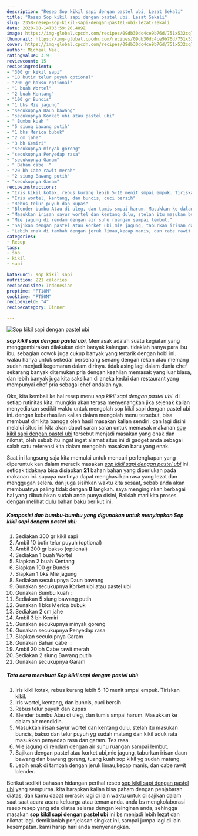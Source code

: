 ```yaml
---
description: "Resep Sop kikil sapi dengan pastel ubi, Lezat Sekali"
title: "Resep Sop kikil sapi dengan pastel ubi, Lezat Sekali"
slug: 2358-resep-sop-kikil-sapi-dengan-pastel-ubi-lezat-sekali
date: 2020-08-14T03:59:26.489Z
image: https://img-global.cpcdn.com/recipes/09db30dc4ce9b76d/751x532cq70/sop-kikil-sapi-dengan-pastel-ubi-foto-resep-utama.jpg
thumbnail: https://img-global.cpcdn.com/recipes/09db30dc4ce9b76d/751x532cq70/sop-kikil-sapi-dengan-pastel-ubi-foto-resep-utama.jpg
cover: https://img-global.cpcdn.com/recipes/09db30dc4ce9b76d/751x532cq70/sop-kikil-sapi-dengan-pastel-ubi-foto-resep-utama.jpg
author: Micheal Neal
ratingvalue: 3.9
reviewcount: 15
recipeingredient:
- "300 gr kikil sapi"
- "10 butir telur puyuh optional"
- "200 gr bakso optional"
- "1 buah Wortel"
- "2 buah Kentang"
- "100 gr Buncis"
- "1 bks Mie jagung"
- "secukupnya Daun bawang"
- "secukupnya Korket ubi atau pastel ubi"
- " Bumbu kuah "
- "5 siung bawang putih"
- "1 bks Merica bubuk"
- "2 cm jahe"
- "3 bh Kemiri"
- "secukupnya minyak goreng"
- "secukupnya Penyedap rasa"
- "secukupnya Garam"
- " Bahan cabe  "
- "20 bh Cabe rawit merah"
- "2 siung Bawang putih"
- "secukupnya Garam"
recipeinstructions:
- "Iris kikil kotak, rebus kurang lebih 5-10 menit smpai empuk. Tiriskan kikil."
- "Iris wortel, kentang, dan buncis, cuci bersih"
- "Rebus telur puyuh dan kupas"
- "Blender bumbu Atau di uleg, dan tumis smpai harum. Masukkan ke dalam air mendidih."
- "Masukkan irisan sayur wortel dan kentang dulu, stelah itu masukan buncis, bakso dan telur puyuh yg sudah matang dan kikil aduk rata masukkan penyedap rasa dan garam. Tes rasa."
- "Mie jagung di rendam dengan air suhu ruangan sampai lembut."
- "Sajikan dengan pastel atau korket ubi,mie jagung, taburkan irisan daun bawang dan bawang goreng, tuang kuah sop kikil yg sudah matang."
- "Lebih enak di tambah dengan jeruk limau,kecap manis, dan cabe rawit blender."
categories:
- Resep
tags:
- sop
- kikil
- sapi

katakunci: sop kikil sapi 
nutrition: 221 calories
recipecuisine: Indonesian
preptime: "PT18M"
cooktime: "PT50M"
recipeyield: "4"
recipecategory: Dinner

---
```



![Sop kikil sapi dengan pastel ubi](https://img-global.cpcdn.com/recipes/09db30dc4ce9b76d/751x532cq70/sop-kikil-sapi-dengan-pastel-ubi-foto-resep-utama.jpg)

<b><i>sop kikil sapi dengan pastel ubi</i></b>, Memasak adalah suatu kegiatan yang menggembirakan dilakukan oleh banyak kalangan. tidaklah hanya para ibu ibu, sebagian cowok juga cukup banyak yang tertarik dengan hobi ini. walau hanya untuk sekedar bersenang senang dengan rekan atau memang sudah menjadi kegemaran dalam dirinya. tidak asing lagi dalam dunia chef sekarang banyak ditemukan pria dengan keahlian memasak yang luar biasa, dan lebih banyak juga kita saksikan di aneka kedai dan restaurant yang mempunyai chef pria sebagai chef andalan nya.



Oke, kita kembali ke hal resep menu <i>sop kikil sapi dengan pastel ubi</i>. di setiap rutinitas kita, mungkin akan terasa menyenangkan jika sejenak kalian menyediakan sedikit waktu untuk mengolah sop kikil sapi dengan pastel ubi ini. dengan keberhasilan kalian dalam mengolah menu tersebut, bisa membuat diri kita bangga oleh hasil masakan kalian sendiri. dan lagi disini melalui situs ini kita akan dapat saran saran untuk memasak makanan <u>sop kikil sapi dengan pastel ubi</u> tersebut menjadi masakan yang enak dan nikmat, oleh sebab itu ingat ingat alamat situs ini di gadget anda sebagai salah satu referensi kita dalam mengolah masakan baru yang enak.


Saat ini langsung saja kita memulai untuk mencari perlengkapan yang diperuntuk kan dalam meracik masakan <u><i>sop kikil sapi dengan pastel ubi</i></u> ini. setidak tidaknya bisa disiapkan <b>21</b> bahan bahan yang diperlukan pada makanan ini. supaya nantinya dapat menghasilkan rasa yang lezat dan menggugah selera. dan juga sisihkan waktu kita sesaat, sebab anda akan membuatnya paling tidak dengan <b>8</b> langkah. saya menginginkan berbagai hal yang dibutuhkan sudah anda punya disini, Baiklah mari kita proses dengan melihat dulu bahan baku berikut ini.

<!--inarticleads1-->

##### Komposisi dan bumbu-bumbu yang digunakan untuk menyiapkan Sop kikil sapi dengan pastel ubi:

1. Sediakan 300 gr kikil sapi
1. Ambil 10 butir telur puyuh (optional)
1. Ambil 200 gr bakso (optional)
1. Sediakan 1 buah Wortel
1. Siapkan 2 buah Kentang
1. Siapkan 100 gr Buncis
1. Siapkan 1 bks Mie jagung
1. Sediakan secukupnya Daun bawang
1. Gunakan secukupnya Korket ubi atau pastel ubi
1. Gunakan  Bumbu kuah :
1. Sediakan 5 siung bawang putih
1. Gunakan 1 bks Merica bubuk
1. Sediakan 2 cm jahe
1. Ambil 3 bh Kemiri
1. Gunakan secukupnya minyak goreng
1. Gunakan secukupnya Penyedap rasa
1. Siapkan secukupnya Garam
1. Gunakan  Bahan cabe  :
1. Ambil 20 bh Cabe rawit merah
1. Sediakan 2 siung Bawang putih
1. Gunakan secukupnya Garam




<!--inarticleads2-->

##### Tata cara membuat Sop kikil sapi dengan pastel ubi:

1. Iris kikil kotak, rebus kurang lebih 5-10 menit smpai empuk. Tiriskan kikil.
1. Iris wortel, kentang, dan buncis, cuci bersih
1. Rebus telur puyuh dan kupas
1. Blender bumbu Atau di uleg, dan tumis smpai harum. Masukkan ke dalam air mendidih.
1. Masukkan irisan sayur wortel dan kentang dulu, stelah itu masukan buncis, bakso dan telur puyuh yg sudah matang dan kikil aduk rata masukkan penyedap rasa dan garam. Tes rasa.
1. Mie jagung di rendam dengan air suhu ruangan sampai lembut.
1. Sajikan dengan pastel atau korket ubi,mie jagung, taburkan irisan daun bawang dan bawang goreng, tuang kuah sop kikil yg sudah matang.
1. Lebih enak di tambah dengan jeruk limau,kecap manis, dan cabe rawit blender.




Berikut sedikit bahasan hidangan perihal resep <u>sop kikil sapi dengan pastel ubi</u> yang sempurna. kita harapkan kalian bisa paham dengan penjabaran diatas, dan kamu dapat meracik lagi di lain waktu untuk di sajikan dalam saat saat acara acara keluarga atau teman anda. anda bs mengkolaborasi resep resep yang ada diatas selaras dengan keinginan anda, sehingga masakan <b>sop kikil sapi dengan pastel ubi</b> ini bs menjadi lebih lezat dan nikmat lagi. demikianlah penjelasan singkat ini, sampai jumpa lagi di lain kesempatan. kami harap hari anda menyenangkan.
